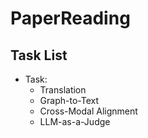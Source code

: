 # PaperReading

## Task List
- Task:
    - Translation
    - Graph-to-Text
    - Cross-Modal Alignment
    - LLM-as-a-Judge
